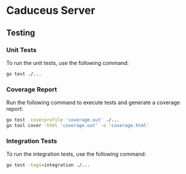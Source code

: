 # Caduceus Server

## Testing

### Unit Tests

To run the unit tests, use the following command:

```bash
go test ./...
```

### Coverage Report

Run the following command to execute tests and generate a coverage report:

```bash
go test -coverprofile 'coverage.out' ./...
go tool cover -html 'coverage.out' -o 'coverage.html'
```

### Integration Tests

To run the integration tests, use the following command:

```bash
go test -tags=integration ./...
```
